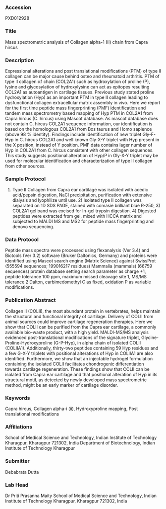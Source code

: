 ### Accession
PXD012928

### Title
Mass spectrometric analysis of Collagen alpha-1 (II) chain from Capra hircus

### Description
Expressional alterations and post translational modifications (PTM) of type II collagen can be major cause behind osteo and rheumatoid arthritis. PTM of type II collagen α1 chain (COL2A1) such as hydroxylation of proline (P), lysine and glycosylation of hydroxylysine can act as epitopes resulting COL2A1 as autoantigen in cartilage tissues. Previous study stated proline hydroxylation (Hyp) as an important PTM in type II collagen leading to dysfunctional collagen extracellular matrix assembly in vivo. Here we report for the first time peptide mass fingerprinting (PMF) identification and tandem mass spectrometry based mapping of Hyp PTM in COL2A1 from Capra hircus (C. hircus) using Mascot database. As mascot database does not contain C. hircus COL2A1 sequence information, our identification is based on the homologous COL2A1 from Bos taurus and Homo sapience (above 98 % identity). Findings include identification of new triplet Gly-F-Hyp in C. hircus COL2A1 and well known Gly-X-Y triplet with Hyp present in the X position, instead of Y position. PMF data contains lager number of Hyp in COL2A1 from C. hircus consistent with other collagen sequences. This study suggests positional alteration of Hyp/P in Gly-X-Y triplet may be used for molecular identification and characterization of type II collagen from other sources.

### Sample Protocol
1) Type II Collagen from Capra ear cartilage was isolated with acedic acid/pepsin digestion, NaCl precipitation, purification with extensive dialysis and lyophilize until use.  2) Isolated type II collagen was separated on 1D SDS PAGE, stained with comasie brilliant blue R-250, 3)  COL2A1 gel band was excised for In-gel trypsin digestion. 4) Digested peptides were extracted from gel, mixed with HCCA matrix and subjected to MALDI MS and MS2 for peptide mass fingerprinting and denovo sequencing.

### Data Protocol
Peptide mass spectra were processed using flexanalysis (Ver 3.4) and Biotools (Ver 3.2) software (Bruker Daltonics, Germany) and proteins were identified using Mascot search engine (Matrix Science) against SwissProt (555594 sequences; 199016217 residues) Mammalia (mammals) (66759 sequences) protein database setting search parameter as charge +1, peptide tolerance 100 ppm, maximum missed cleavage site 1, MS/MS tolerance  2 Dalton, carbimedomethyl C as fixed, oxidation P as variable modifications.

### Publication Abstract
Collagen II (COLII), the most abundant protein in vertebrates, helps maintain the structural and functional integrity of cartilage. Delivery of COLII from animal sources could improve cartilage regeneration therapies. Here we show that COLII can be purified from the Capra ear cartilage, a commonly available bio-waste product, with a high yield. MALDI-MS/MS analysis evidenced post-translational modifications of the signature triplet, Glycine-Proline-Hydroxyproline (G-P-Hyp), in alpha chain of isolated COLII (COLIIA1). Additionally, thirty-two peptides containing 59 Hyp residues and a few G-X-Y triplets with positional alterations of Hyp in COLIIA1 are also identified. Furthermore, we show that an injectable hydrogel formulation containing the isolated COLII facilitates chondrogenic differentiation towards cartilage regeneration. These findings show that COLII can be isolated from Capra ear cartilage and that positional alteration of Hyp in its structural motif, as detected by newly developed mass spectrometric method, might be an early marker of cartilage disorder.

### Keywords
Capra hircus, Collagen alpha-i (ii), Hydroxyproline mapping, Post translational modifications

### Affiliations
School of Medical Science and Technology, Indian Institute of Technology Kharagpur, Kharagpur 721302, India
Department of Biotechnology, Indian Institute of Technology Kharagpur

### Submitter
Debabrata Dutta

### Lab Head
Dr Priti Prasanna Maity
School of Medical Science and Technology, Indian Institute of Technology Kharagpur, Kharagpur 721302, India


